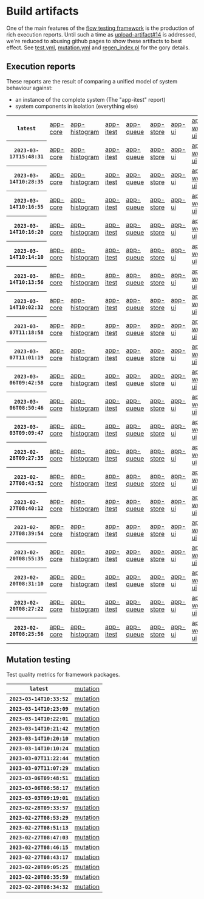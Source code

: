 # Build artifacts

One of the main features of the [flow testing framework](https://github.com/Mastercard/flow) is the production of rich execution reports.
Until such a time as [upload-artifact#14](https://github.com/actions/upload-artifact/issues/14) is addressed, we're reduced to abusing github pages to show these artifacts to best effect.
See [test.yml](https://github.com/Mastercard/flow/blob/main/.github/workflows/test.yml), [mutation.yml](https://github.com/Mastercard/flow/blob/main/.github/workflows/mutation.yml) and [regen_index.pl](https://github.com/Mastercard/flow/blob/pages/regen_index.pl) for the gory details.

## Execution reports

These reports are the result of comparing a unified model of system behaviour against:
 * an instance of the complete system (The "app-itest" report)
 * system components in isolation (everything else)

<!-- start:execution -->
<table>
	<tbody>
		<tr> <th><code>latest</code></th>
			<td><a href="execution/latest/flow_execution_reports/example/app-core/target/mctf/latest/index.html">app-core</a></td>
			<td><a href="execution/latest/flow_execution_reports/example/app-histogram/target/mctf/latest/index.html">app-histogram</a></td>
			<td><a href="execution/latest/flow_execution_reports/example/app-itest/target/mctf/latest/index.html">app-itest</a></td>
			<td><a href="execution/latest/flow_execution_reports/example/app-queue/target/mctf/latest/index.html">app-queue</a></td>
			<td><a href="execution/latest/flow_execution_reports/example/app-store/target/mctf/latest/index.html">app-store</a></td>
			<td><a href="execution/latest/flow_execution_reports/example/app-ui/target/mctf/latest/index.html">app-ui</a></td>
			<td><a href="execution/latest/flow_execution_reports/example/app-web-ui/target/mctf/latest/index.html">app-web-ui</a></td>
		</tr>
		<tr> <th><code>2023-03-17T15:48:31</code></th>
			<td><a href="execution/1679068111/flow_execution_reports/example/app-core/target/mctf/latest/index.html">app-core</a></td>
			<td><a href="execution/1679068111/flow_execution_reports/example/app-histogram/target/mctf/latest/index.html">app-histogram</a></td>
			<td><a href="execution/1679068111/flow_execution_reports/example/app-itest/target/mctf/latest/index.html">app-itest</a></td>
			<td><a href="execution/1679068111/flow_execution_reports/example/app-queue/target/mctf/latest/index.html">app-queue</a></td>
			<td><a href="execution/1679068111/flow_execution_reports/example/app-store/target/mctf/latest/index.html">app-store</a></td>
			<td><a href="execution/1679068111/flow_execution_reports/example/app-ui/target/mctf/latest/index.html">app-ui</a></td>
			<td><a href="execution/1679068111/flow_execution_reports/example/app-web-ui/target/mctf/latest/index.html">app-web-ui</a></td>
		</tr>
		<tr> <th><code>2023-03-14T10:28:35</code></th>
			<td><a href="execution/1678789715/flow_execution_reports/example/app-core/target/mctf/latest/index.html">app-core</a></td>
			<td><a href="execution/1678789715/flow_execution_reports/example/app-histogram/target/mctf/latest/index.html">app-histogram</a></td>
			<td><a href="execution/1678789715/flow_execution_reports/example/app-itest/target/mctf/latest/index.html">app-itest</a></td>
			<td><a href="execution/1678789715/flow_execution_reports/example/app-queue/target/mctf/latest/index.html">app-queue</a></td>
			<td><a href="execution/1678789715/flow_execution_reports/example/app-store/target/mctf/latest/index.html">app-store</a></td>
			<td><a href="execution/1678789715/flow_execution_reports/example/app-ui/target/mctf/latest/index.html">app-ui</a></td>
			<td><a href="execution/1678789715/flow_execution_reports/example/app-web-ui/target/mctf/latest/index.html">app-web-ui</a></td>
		</tr>
		<tr> <th><code>2023-03-14T10:16:55</code></th>
			<td><a href="execution/1678789015/flow_execution_reports/example/app-core/target/mctf/latest/index.html">app-core</a></td>
			<td><a href="execution/1678789015/flow_execution_reports/example/app-histogram/target/mctf/latest/index.html">app-histogram</a></td>
			<td><a href="execution/1678789015/flow_execution_reports/example/app-itest/target/mctf/latest/index.html">app-itest</a></td>
			<td><a href="execution/1678789015/flow_execution_reports/example/app-queue/target/mctf/latest/index.html">app-queue</a></td>
			<td><a href="execution/1678789015/flow_execution_reports/example/app-store/target/mctf/latest/index.html">app-store</a></td>
			<td><a href="execution/1678789015/flow_execution_reports/example/app-ui/target/mctf/latest/index.html">app-ui</a></td>
			<td><a href="execution/1678789015/flow_execution_reports/example/app-web-ui/target/mctf/latest/index.html">app-web-ui</a></td>
		</tr>
		<tr> <th><code>2023-03-14T10:16:20</code></th>
			<td><a href="execution/1678788980/flow_execution_reports/example/app-core/target/mctf/latest/index.html">app-core</a></td>
			<td><a href="execution/1678788980/flow_execution_reports/example/app-histogram/target/mctf/latest/index.html">app-histogram</a></td>
			<td><a href="execution/1678788980/flow_execution_reports/example/app-itest/target/mctf/latest/index.html">app-itest</a></td>
			<td><a href="execution/1678788980/flow_execution_reports/example/app-queue/target/mctf/latest/index.html">app-queue</a></td>
			<td><a href="execution/1678788980/flow_execution_reports/example/app-store/target/mctf/latest/index.html">app-store</a></td>
			<td><a href="execution/1678788980/flow_execution_reports/example/app-ui/target/mctf/latest/index.html">app-ui</a></td>
			<td><a href="execution/1678788980/flow_execution_reports/example/app-web-ui/target/mctf/latest/index.html">app-web-ui</a></td>
		</tr>
		<tr> <th><code>2023-03-14T10:14:10</code></th>
			<td><a href="execution/1678788850/flow_execution_reports/example/app-core/target/mctf/latest/index.html">app-core</a></td>
			<td><a href="execution/1678788850/flow_execution_reports/example/app-histogram/target/mctf/latest/index.html">app-histogram</a></td>
			<td><a href="execution/1678788850/flow_execution_reports/example/app-itest/target/mctf/latest/index.html">app-itest</a></td>
			<td><a href="execution/1678788850/flow_execution_reports/example/app-queue/target/mctf/latest/index.html">app-queue</a></td>
			<td><a href="execution/1678788850/flow_execution_reports/example/app-store/target/mctf/latest/index.html">app-store</a></td>
			<td><a href="execution/1678788850/flow_execution_reports/example/app-ui/target/mctf/latest/index.html">app-ui</a></td>
			<td><a href="execution/1678788850/flow_execution_reports/example/app-web-ui/target/mctf/latest/index.html">app-web-ui</a></td>
		</tr>
		<tr> <th><code>2023-03-14T10:13:56</code></th>
			<td><a href="execution/1678788836/flow_execution_reports/example/app-core/target/mctf/latest/index.html">app-core</a></td>
			<td><a href="execution/1678788836/flow_execution_reports/example/app-histogram/target/mctf/latest/index.html">app-histogram</a></td>
			<td><a href="execution/1678788836/flow_execution_reports/example/app-itest/target/mctf/latest/index.html">app-itest</a></td>
			<td><a href="execution/1678788836/flow_execution_reports/example/app-queue/target/mctf/latest/index.html">app-queue</a></td>
			<td><a href="execution/1678788836/flow_execution_reports/example/app-store/target/mctf/latest/index.html">app-store</a></td>
			<td><a href="execution/1678788836/flow_execution_reports/example/app-ui/target/mctf/latest/index.html">app-ui</a></td>
			<td><a href="execution/1678788836/flow_execution_reports/example/app-web-ui/target/mctf/latest/index.html">app-web-ui</a></td>
		</tr>
		<tr> <th><code>2023-03-14T10:02:32</code></th>
			<td><a href="execution/1678788152/flow_execution_reports/example/app-core/target/mctf/latest/index.html">app-core</a></td>
			<td><a href="execution/1678788152/flow_execution_reports/example/app-histogram/target/mctf/latest/index.html">app-histogram</a></td>
			<td><a href="execution/1678788152/flow_execution_reports/example/app-itest/target/mctf/latest/index.html">app-itest</a></td>
			<td><a href="execution/1678788152/flow_execution_reports/example/app-queue/target/mctf/latest/index.html">app-queue</a></td>
			<td><a href="execution/1678788152/flow_execution_reports/example/app-store/target/mctf/latest/index.html">app-store</a></td>
			<td><a href="execution/1678788152/flow_execution_reports/example/app-ui/target/mctf/latest/index.html">app-ui</a></td>
			<td><a href="execution/1678788152/flow_execution_reports/example/app-web-ui/target/mctf/latest/index.html">app-web-ui</a></td>
		</tr>
		<tr> <th><code>2023-03-07T11:18:58</code></th>
			<td><a href="execution/1678187938/flow_execution_reports/example/app-core/target/mctf/latest/index.html">app-core</a></td>
			<td><a href="execution/1678187938/flow_execution_reports/example/app-histogram/target/mctf/latest/index.html">app-histogram</a></td>
			<td><a href="execution/1678187938/flow_execution_reports/example/app-itest/target/mctf/latest/index.html">app-itest</a></td>
			<td><a href="execution/1678187938/flow_execution_reports/example/app-queue/target/mctf/latest/index.html">app-queue</a></td>
			<td><a href="execution/1678187938/flow_execution_reports/example/app-store/target/mctf/latest/index.html">app-store</a></td>
			<td><a href="execution/1678187938/flow_execution_reports/example/app-ui/target/mctf/latest/index.html">app-ui</a></td>
			<td><a href="execution/1678187938/flow_execution_reports/example/app-web-ui/target/mctf/latest/index.html">app-web-ui</a></td>
		</tr>
		<tr> <th><code>2023-03-07T11:01:19</code></th>
			<td><a href="execution/1678186879/flow_execution_reports/example/app-core/target/mctf/latest/index.html">app-core</a></td>
			<td><a href="execution/1678186879/flow_execution_reports/example/app-histogram/target/mctf/latest/index.html">app-histogram</a></td>
			<td><a href="execution/1678186879/flow_execution_reports/example/app-itest/target/mctf/latest/index.html">app-itest</a></td>
			<td><a href="execution/1678186879/flow_execution_reports/example/app-queue/target/mctf/latest/index.html">app-queue</a></td>
			<td><a href="execution/1678186879/flow_execution_reports/example/app-store/target/mctf/latest/index.html">app-store</a></td>
			<td><a href="execution/1678186879/flow_execution_reports/example/app-ui/target/mctf/latest/index.html">app-ui</a></td>
			<td><a href="execution/1678186879/flow_execution_reports/example/app-web-ui/target/mctf/latest/index.html">app-web-ui</a></td>
		</tr>
		<tr> <th><code>2023-03-06T09:42:58</code></th>
			<td><a href="execution/1678095778/flow_execution_reports/example/app-core/target/mctf/latest/index.html">app-core</a></td>
			<td><a href="execution/1678095778/flow_execution_reports/example/app-histogram/target/mctf/latest/index.html">app-histogram</a></td>
			<td><a href="execution/1678095778/flow_execution_reports/example/app-itest/target/mctf/latest/index.html">app-itest</a></td>
			<td><a href="execution/1678095778/flow_execution_reports/example/app-queue/target/mctf/latest/index.html">app-queue</a></td>
			<td><a href="execution/1678095778/flow_execution_reports/example/app-store/target/mctf/latest/index.html">app-store</a></td>
			<td><a href="execution/1678095778/flow_execution_reports/example/app-ui/target/mctf/latest/index.html">app-ui</a></td>
			<td><a href="execution/1678095778/flow_execution_reports/example/app-web-ui/target/mctf/latest/index.html">app-web-ui</a></td>
		</tr>
		<tr> <th><code>2023-03-06T08:50:46</code></th>
			<td><a href="execution/1678092646/flow_execution_reports/example/app-core/target/mctf/latest/index.html">app-core</a></td>
			<td><a href="execution/1678092646/flow_execution_reports/example/app-histogram/target/mctf/latest/index.html">app-histogram</a></td>
			<td><a href="execution/1678092646/flow_execution_reports/example/app-itest/target/mctf/latest/index.html">app-itest</a></td>
			<td><a href="execution/1678092646/flow_execution_reports/example/app-queue/target/mctf/latest/index.html">app-queue</a></td>
			<td><a href="execution/1678092646/flow_execution_reports/example/app-store/target/mctf/latest/index.html">app-store</a></td>
			<td><a href="execution/1678092646/flow_execution_reports/example/app-ui/target/mctf/latest/index.html">app-ui</a></td>
			<td><a href="execution/1678092646/flow_execution_reports/example/app-web-ui/target/mctf/latest/index.html">app-web-ui</a></td>
		</tr>
		<tr> <th><code>2023-03-03T09:09:47</code></th>
			<td><a href="execution/1677834587/flow_execution_reports/example/app-core/target/mctf/latest/index.html">app-core</a></td>
			<td><a href="execution/1677834587/flow_execution_reports/example/app-histogram/target/mctf/latest/index.html">app-histogram</a></td>
			<td><a href="execution/1677834587/flow_execution_reports/example/app-itest/target/mctf/latest/index.html">app-itest</a></td>
			<td><a href="execution/1677834587/flow_execution_reports/example/app-queue/target/mctf/latest/index.html">app-queue</a></td>
			<td><a href="execution/1677834587/flow_execution_reports/example/app-store/target/mctf/latest/index.html">app-store</a></td>
			<td><a href="execution/1677834587/flow_execution_reports/example/app-ui/target/mctf/latest/index.html">app-ui</a></td>
			<td><a href="execution/1677834587/flow_execution_reports/example/app-web-ui/target/mctf/latest/index.html">app-web-ui</a></td>
		</tr>
		<tr> <th><code>2023-02-28T09:27:35</code></th>
			<td><a href="execution/1677576455/flow_execution_reports/example/app-core/target/mctf/latest/index.html">app-core</a></td>
			<td><a href="execution/1677576455/flow_execution_reports/example/app-histogram/target/mctf/latest/index.html">app-histogram</a></td>
			<td><a href="execution/1677576455/flow_execution_reports/example/app-itest/target/mctf/latest/index.html">app-itest</a></td>
			<td><a href="execution/1677576455/flow_execution_reports/example/app-queue/target/mctf/latest/index.html">app-queue</a></td>
			<td><a href="execution/1677576455/flow_execution_reports/example/app-store/target/mctf/latest/index.html">app-store</a></td>
			<td><a href="execution/1677576455/flow_execution_reports/example/app-ui/target/mctf/latest/index.html">app-ui</a></td>
			<td><a href="execution/1677576455/flow_execution_reports/example/app-web-ui/target/mctf/latest/index.html">app-web-ui</a></td>
		</tr>
		<tr> <th><code>2023-02-27T08:43:52</code></th>
			<td><a href="execution/1677487432/flow_execution_reports/example/app-core/target/mctf/latest/index.html">app-core</a></td>
			<td><a href="execution/1677487432/flow_execution_reports/example/app-histogram/target/mctf/latest/index.html">app-histogram</a></td>
			<td><a href="execution/1677487432/flow_execution_reports/example/app-itest/target/mctf/latest/index.html">app-itest</a></td>
			<td><a href="execution/1677487432/flow_execution_reports/example/app-queue/target/mctf/latest/index.html">app-queue</a></td>
			<td><a href="execution/1677487432/flow_execution_reports/example/app-store/target/mctf/latest/index.html">app-store</a></td>
			<td><a href="execution/1677487432/flow_execution_reports/example/app-ui/target/mctf/latest/index.html">app-ui</a></td>
			<td><a href="execution/1677487432/flow_execution_reports/example/app-web-ui/target/mctf/latest/index.html">app-web-ui</a></td>
		</tr>
		<tr> <th><code>2023-02-27T08:40:12</code></th>
			<td><a href="execution/1677487212/flow_execution_reports/example/app-core/target/mctf/latest/index.html">app-core</a></td>
			<td><a href="execution/1677487212/flow_execution_reports/example/app-histogram/target/mctf/latest/index.html">app-histogram</a></td>
			<td><a href="execution/1677487212/flow_execution_reports/example/app-itest/target/mctf/latest/index.html">app-itest</a></td>
			<td><a href="execution/1677487212/flow_execution_reports/example/app-queue/target/mctf/latest/index.html">app-queue</a></td>
			<td><a href="execution/1677487212/flow_execution_reports/example/app-store/target/mctf/latest/index.html">app-store</a></td>
			<td><a href="execution/1677487212/flow_execution_reports/example/app-ui/target/mctf/latest/index.html">app-ui</a></td>
			<td><a href="execution/1677487212/flow_execution_reports/example/app-web-ui/target/mctf/latest/index.html">app-web-ui</a></td>
		</tr>
		<tr> <th><code>2023-02-27T08:39:54</code></th>
			<td><a href="execution/1677487194/flow_execution_reports/example/app-core/target/mctf/latest/index.html">app-core</a></td>
			<td><a href="execution/1677487194/flow_execution_reports/example/app-histogram/target/mctf/latest/index.html">app-histogram</a></td>
			<td><a href="execution/1677487194/flow_execution_reports/example/app-itest/target/mctf/latest/index.html">app-itest</a></td>
			<td><a href="execution/1677487194/flow_execution_reports/example/app-queue/target/mctf/latest/index.html">app-queue</a></td>
			<td><a href="execution/1677487194/flow_execution_reports/example/app-store/target/mctf/latest/index.html">app-store</a></td>
			<td><a href="execution/1677487194/flow_execution_reports/example/app-ui/target/mctf/latest/index.html">app-ui</a></td>
			<td><a href="execution/1677487194/flow_execution_reports/example/app-web-ui/target/mctf/latest/index.html">app-web-ui</a></td>
		</tr>
		<tr> <th><code>2023-02-20T08:55:35</code></th>
			<td><a href="execution/1676883335/flow_execution_reports/example/app-core/target/mctf/latest/index.html">app-core</a></td>
			<td><a href="execution/1676883335/flow_execution_reports/example/app-histogram/target/mctf/latest/index.html">app-histogram</a></td>
			<td><a href="execution/1676883335/flow_execution_reports/example/app-itest/target/mctf/latest/index.html">app-itest</a></td>
			<td><a href="execution/1676883335/flow_execution_reports/example/app-queue/target/mctf/latest/index.html">app-queue</a></td>
			<td><a href="execution/1676883335/flow_execution_reports/example/app-store/target/mctf/latest/index.html">app-store</a></td>
			<td><a href="execution/1676883335/flow_execution_reports/example/app-ui/target/mctf/latest/index.html">app-ui</a></td>
			<td><a href="execution/1676883335/flow_execution_reports/example/app-web-ui/target/mctf/latest/index.html">app-web-ui</a></td>
		</tr>
		<tr> <th><code>2023-02-20T08:31:10</code></th>
			<td><a href="execution/1676881870/flow_execution_reports/example/app-core/target/mctf/latest/index.html">app-core</a></td>
			<td><a href="execution/1676881870/flow_execution_reports/example/app-histogram/target/mctf/latest/index.html">app-histogram</a></td>
			<td><a href="execution/1676881870/flow_execution_reports/example/app-itest/target/mctf/latest/index.html">app-itest</a></td>
			<td><a href="execution/1676881870/flow_execution_reports/example/app-queue/target/mctf/latest/index.html">app-queue</a></td>
			<td><a href="execution/1676881870/flow_execution_reports/example/app-store/target/mctf/latest/index.html">app-store</a></td>
			<td><a href="execution/1676881870/flow_execution_reports/example/app-ui/target/mctf/latest/index.html">app-ui</a></td>
			<td><a href="execution/1676881870/flow_execution_reports/example/app-web-ui/target/mctf/latest/index.html">app-web-ui</a></td>
		</tr>
		<tr> <th><code>2023-02-20T08:27:22</code></th>
			<td><a href="execution/1676881642/flow_execution_reports/example/app-core/target/mctf/latest/index.html">app-core</a></td>
			<td><a href="execution/1676881642/flow_execution_reports/example/app-histogram/target/mctf/latest/index.html">app-histogram</a></td>
			<td><a href="execution/1676881642/flow_execution_reports/example/app-itest/target/mctf/latest/index.html">app-itest</a></td>
			<td><a href="execution/1676881642/flow_execution_reports/example/app-queue/target/mctf/latest/index.html">app-queue</a></td>
			<td><a href="execution/1676881642/flow_execution_reports/example/app-store/target/mctf/latest/index.html">app-store</a></td>
			<td><a href="execution/1676881642/flow_execution_reports/example/app-ui/target/mctf/latest/index.html">app-ui</a></td>
			<td><a href="execution/1676881642/flow_execution_reports/example/app-web-ui/target/mctf/latest/index.html">app-web-ui</a></td>
		</tr>
		<tr> <th><code>2023-02-20T08:25:56</code></th>
			<td><a href="execution/1676881556/flow_execution_reports/example/app-core/target/mctf/latest/index.html">app-core</a></td>
			<td><a href="execution/1676881556/flow_execution_reports/example/app-histogram/target/mctf/latest/index.html">app-histogram</a></td>
			<td><a href="execution/1676881556/flow_execution_reports/example/app-itest/target/mctf/latest/index.html">app-itest</a></td>
			<td><a href="execution/1676881556/flow_execution_reports/example/app-queue/target/mctf/latest/index.html">app-queue</a></td>
			<td><a href="execution/1676881556/flow_execution_reports/example/app-store/target/mctf/latest/index.html">app-store</a></td>
			<td><a href="execution/1676881556/flow_execution_reports/example/app-ui/target/mctf/latest/index.html">app-ui</a></td>
			<td><a href="execution/1676881556/flow_execution_reports/example/app-web-ui/target/mctf/latest/index.html">app-web-ui</a></td>
		</tr>
	</tbody>
</table>
<!-- end:execution -->

## Mutation testing

Test quality metrics for framework packages.

<!-- start:mutation -->
<table>
	<tbody>
		<tr> <th><code>latest</code></th>
			<td><a href="mutation/latest/mutation_report/index.html">mutation</a></td>
		</tr>
		<tr> <th><code>2023-03-14T10:33:52</code></th>
			<td><a href="mutation/1678790032/mutation_report/index.html">mutation</a></td>
		</tr>
		<tr> <th><code>2023-03-14T10:23:09</code></th>
			<td><a href="mutation/1678789389/mutation_report/index.html">mutation</a></td>
		</tr>
		<tr> <th><code>2023-03-14T10:22:01</code></th>
			<td><a href="mutation/1678789321/mutation_report/index.html">mutation</a></td>
		</tr>
		<tr> <th><code>2023-03-14T10:21:42</code></th>
			<td><a href="mutation/1678789302/mutation_report/index.html">mutation</a></td>
		</tr>
		<tr> <th><code>2023-03-14T10:20:10</code></th>
			<td><a href="mutation/1678789210/mutation_report/index.html">mutation</a></td>
		</tr>
		<tr> <th><code>2023-03-14T10:10:24</code></th>
			<td><a href="mutation/1678788624/mutation_report/index.html">mutation</a></td>
		</tr>
		<tr> <th><code>2023-03-07T11:22:44</code></th>
			<td><a href="mutation/1678188164/mutation_report/index.html">mutation</a></td>
		</tr>
		<tr> <th><code>2023-03-07T11:07:29</code></th>
			<td><a href="mutation/1678187249/mutation_report/index.html">mutation</a></td>
		</tr>
		<tr> <th><code>2023-03-06T09:48:51</code></th>
			<td><a href="mutation/1678096131/mutation_report/index.html">mutation</a></td>
		</tr>
		<tr> <th><code>2023-03-06T08:58:17</code></th>
			<td><a href="mutation/1678093097/mutation_report/index.html">mutation</a></td>
		</tr>
		<tr> <th><code>2023-03-03T09:19:01</code></th>
			<td><a href="mutation/1677835141/mutation_report/index.html">mutation</a></td>
		</tr>
		<tr> <th><code>2023-02-28T09:33:57</code></th>
			<td><a href="mutation/1677576837/mutation_report/index.html">mutation</a></td>
		</tr>
		<tr> <th><code>2023-02-27T08:53:29</code></th>
			<td><a href="mutation/1677488009/mutation_report/index.html">mutation</a></td>
		</tr>
		<tr> <th><code>2023-02-27T08:51:13</code></th>
			<td><a href="mutation/1677487873/mutation_report/index.html">mutation</a></td>
		</tr>
		<tr> <th><code>2023-02-27T08:47:03</code></th>
			<td><a href="mutation/1677487623/mutation_report/index.html">mutation</a></td>
		</tr>
		<tr> <th><code>2023-02-27T08:46:15</code></th>
			<td><a href="mutation/1677487575/mutation_report/index.html">mutation</a></td>
		</tr>
		<tr> <th><code>2023-02-27T08:43:17</code></th>
			<td><a href="mutation/1677487397/mutation_report/index.html">mutation</a></td>
		</tr>
		<tr> <th><code>2023-02-20T09:05:25</code></th>
			<td><a href="mutation/1676883925/mutation_report/index.html">mutation</a></td>
		</tr>
		<tr> <th><code>2023-02-20T08:35:59</code></th>
			<td><a href="mutation/1676882159/mutation_report/index.html">mutation</a></td>
		</tr>
		<tr> <th><code>2023-02-20T08:34:32</code></th>
			<td><a href="mutation/1676882072/mutation_report/index.html">mutation</a></td>
		</tr>
	</tbody>
</table>
<!-- end:mutation -->
